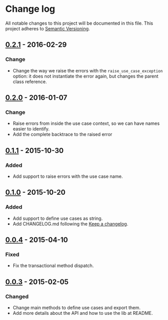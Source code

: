 # Change log

All notable changes to this project will be documented in this file.
This project adheres to [Semantic Versioning](http://semver.org/).

## [0.2.1] - 2016-02-29

### Change

- Change the way we raise the errors with the `raise_use_case_exception` option:
it does not instantiate the error again, but changes the parent class reference.

## [0.2.0] - 2016-01-07

### Change

- Raise errors from inside the use case context, so we can have names easier to identify.
- Add the complete backtrace to the raised error

## [0.1.1] - 2015-10-30

### Added

- Add support to raise errors with the use case name.

## [0.1.0] - 2015-10-20

### Added

- Add support to define use cases as string.
- Add CHANGELOG.md following the [Keep a changelog](http://keepachangelog.com/).

## [0.0.4] - 2015-04-10

### Fixed

- Fix the transactional method dispatch.

## [0.0.3] - 2015-02-05

### Changed

- Change main methods to define use cases and export them.
- Add more details about the API and how to use the lib at README.

[unreleased]: https://github.com/magnetis/caze/compare/v0.2.1...HEAD
[0.2.1]: https://github.com/magnetis/caze/compare/v0.2.0...v0.2.1
[0.2.0]: https://github.com/magnetis/caze/compare/v0.1.1...v0.2.0
[0.1.1]: https://github.com/magnetis/caze/compare/v0.1.0...v0.1.1
[0.1.0]: https://github.com/magnetis/caze/compare/v0.0.4...v0.1.0
[0.0.4]: https://github.com/magnetis/caze/compare/v0.0.3...v0.0.4
[0.0.3]: https://github.com/magnetis/caze/compare/v0.0.2...v0.0.3

